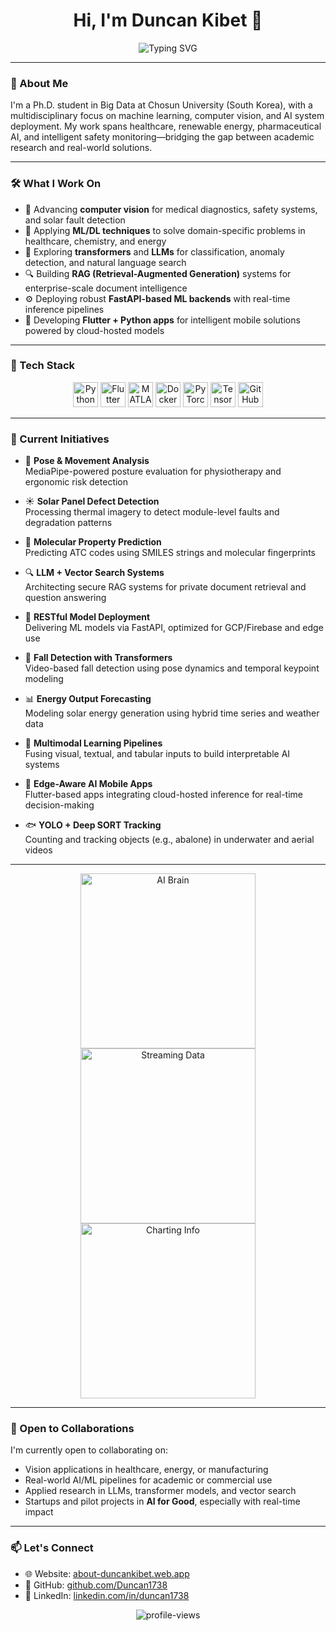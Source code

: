 <h1 align="center">Hi, I'm Duncan Kibet 👋</h1>

<p align="center">
  <img src="https://readme-typing-svg.herokuapp.com?font=Fira+Code&size=22&pause=1000&color=F7F7F7&center=true&vCenter=true&width=420&lines=PhD+Student+in+Big+Data;Computer+Vision+%7C+ML+%7C+LLMs;From+Research+to+Real-World+Impact" alt="Typing SVG" />
</p>

---

### 🧠 About Me

I'm a Ph.D. student in Big Data at Chosun University (South Korea), with a multidisciplinary focus on machine learning, computer vision, and AI system deployment. My work spans healthcare, renewable energy, pharmaceutical AI, and intelligent safety monitoring—bridging the gap between academic research and real-world solutions.

---

### 🛠️ What I Work On

- 🔬 Advancing **computer vision** for medical diagnostics, safety systems, and solar fault detection  
- 🧬 Applying **ML/DL techniques** to solve domain-specific problems in healthcare, chemistry, and energy  
- 🧠 Exploring **transformers** and **LLMs** for classification, anomaly detection, and natural language search  
- 🔍 Building **RAG (Retrieval-Augmented Generation)** systems for enterprise-scale document intelligence  
- ⚙️ Deploying robust **FastAPI-based ML backends** with real-time inference pipelines  
- 📱 Developing **Flutter + Python apps** for intelligent mobile solutions powered by cloud-hosted models

---

### 🧰 Tech Stack

<p align="center">
  <img src="https://cdn.jsdelivr.net/gh/devicons/devicon/icons/python/python-original.svg" height="40" alt="Python"/>
  <img src="https://cdn.jsdelivr.net/gh/devicons/devicon/icons/flutter/flutter-original.svg" height="40" alt="Flutter"/>
  <img src="https://upload.wikimedia.org/wikipedia/commons/2/21/Matlab_Logo.png" height="40" alt="MATLAB"/>
  <img src="https://cdn.jsdelivr.net/gh/devicons/devicon/icons/docker/docker-original.svg" height="40" alt="Docker"/>
  <img src="https://cdn.jsdelivr.net/gh/devicons/devicon/icons/pytorch/pytorch-original.svg" height="40" alt="PyTorch"/>
  <img src="https://cdn.jsdelivr.net/gh/devicons/devicon/icons/tensorflow/tensorflow-original.svg" height="40" alt="TensorFlow"/>
  <img src="https://cdn.jsdelivr.net/gh/devicons/devicon/icons/github/github-original.svg" height="40" alt="GitHub"/>
</p>

---

### 🚀 Current Initiatives

- 👣 **Pose & Movement Analysis**  
  MediaPipe-powered posture evaluation for physiotherapy and ergonomic risk detection

- ☀️ **Solar Panel Defect Detection**  
  Processing thermal imagery to detect module-level faults and degradation patterns

- 🧬 **Molecular Property Prediction**  
  Predicting ATC codes using SMILES strings and molecular fingerprints

- 🔍 **LLM + Vector Search Systems**  
  Architecting secure RAG systems for private document retrieval and question answering

- 🔌 **RESTful Model Deployment**  
  Delivering ML models via FastAPI, optimized for GCP/Firebase and edge use

- 🎥 **Fall Detection with Transformers**  
  Video-based fall detection using pose dynamics and temporal keypoint modeling

- 📊 **Energy Output Forecasting**  
  Modeling solar energy generation using hybrid time series and weather data

- 🧠 **Multimodal Learning Pipelines**  
  Fusing visual, textual, and tabular inputs to build interpretable AI systems

- 📱 **Edge-Aware AI Mobile Apps**  
  Flutter-based apps integrating cloud-hosted inference for real-time decision-making

- 🐟 **YOLO + Deep SORT Tracking**  
  Counting and tracking objects (e.g., abalone) in underwater and aerial videos

---

<p align="center">
  <img src="https://media.giphy.com/media/3o7abB06u9bNzA8lu8/giphy.gif" width="280" alt="AI Brain"/>
  <img src="https://media.giphy.com/media/l3vR85PnGsBwu1PFK/giphy.gif" width="280" alt="Streaming Data"/>
  <img src="https://media.giphy.com/media/XIqCQx02E1U9W/giphy.gif" width="280" alt="Charting Info"/>
</p>

---

### 🤝 Open to Collaborations

I'm currently open to collaborating on:

- Vision applications in healthcare, energy, or manufacturing  
- Real-world AI/ML pipelines for academic or commercial use  
- Applied research in LLMs, transformer models, and vector search  
- Startups and pilot projects in **AI for Good**, especially with real-time impact

---

### 📫 Let's Connect

- 🌐 Website: [about-duncankibet.web.app](https://about-duncankibet.web.app)  
- 🧠 GitHub: [github.com/Duncan1738](https://github.com/Duncan1738)  
- 💼 LinkedIn: [linkedin.com/in/duncan1738](https://linkedin.com/in/duncan1738)

<p align="center">
  <img src="https://komarev.com/ghpvc/?username=Duncan1738&label=Profile+Views&color=0e75b6&style=flat" alt="profile-views" />
</p>
